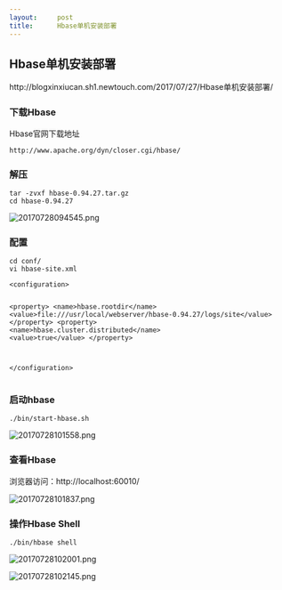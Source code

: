 ```yaml
---
layout:     post
title:      Hbase单机安装部署
---
```

<div id="article_content" class="article_content clearfix csdn-tracking-statistics" data-pid="blog" data-mod="popu_307" data-dsm="post">
								            <link rel="stylesheet" href="https://csdnimg.cn/release/phoenix/template/css/ck_htmledit_views-f76675cdea.css">
						<div class="htmledit_views" id="content_views">
                
<h2>Hbase单机安装部署</h2>
<p>http://blogxinxiucan.sh1.newtouch.com/2017/07/27/Hbase单机安装部署/</p>
<h3>下载Hbase</h3>
<p>Hbase官网下载地址</p>
<pre><code>http://www.apache.org/dyn/closer.cgi/hbase/</code></pre>
<h3>解压</h3>
<pre><code>tar -zvxf hbase-0.94.27.tar.gz
cd hbase-0.94.27</code></pre>
<p><img src="http://osewdhh4j.bkt.clouddn.com/20170728094545.png" alt="20170728094545.png"></p>
<h3>配置</h3>
<pre><code>cd conf/
vi hbase-site.xml</code></pre>
<pre><code>&lt;configuration&gt;

  &lt;property&gt;
    &lt;name&gt;hbase.rootdir&lt;/name&gt;
    &lt;value&gt;file:///usr/local/webserver/hbase-0.94.27/logs/site&lt;/value&gt;
  &lt;/property&gt;
  &lt;property&gt;
    &lt;name&gt;hbase.cluster.distributed&lt;/name&gt;
    &lt;value&gt;true&lt;/value&gt;
  &lt;/property&gt;


&lt;/configuration&gt;
</code></pre>
<h3>启动hbase</h3>
<pre><code>./bin/start-hbase.sh</code></pre>
<p><img src="http://osewdhh4j.bkt.clouddn.com/20170728101558.png" alt="20170728101558.png"></p>
<h3>查看Hbase</h3>
<p>浏览器访问：http://localhost:60010/</p>
<p><img src="http://osewdhh4j.bkt.clouddn.com/20170728101837.png" alt="20170728101837.png"></p>
<h3>操作Hbase Shell</h3>
<pre><code>./bin/hbase shell</code></pre>
<p><img src="http://osewdhh4j.bkt.clouddn.com/20170728102001.png" alt="20170728102001.png"></p>
<p><img src="http://osewdhh4j.bkt.clouddn.com/20170728102145.png" alt="20170728102145.png"></p>
            </div>
                </div>
